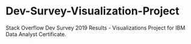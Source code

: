 # Dev-Survey-Visualization-Project
Stack Overflow Dev Survey 2019 Results - Visualizations
Project for IBM Data Analyst Certificate.
